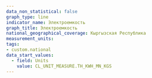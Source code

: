 ```yaml
---
data_non_statistical: false
graph_type: line
indicator_name: Электроемкость
graph_title: Электроемкость
national_geographical_coverage: Кыргызская Республика
measurement_units:
tags:
- custom.national
data_start_values:
  - field: Units
    value: CL_UNIT_MEASURE.TH_KWH_MN_KGS
---
```

